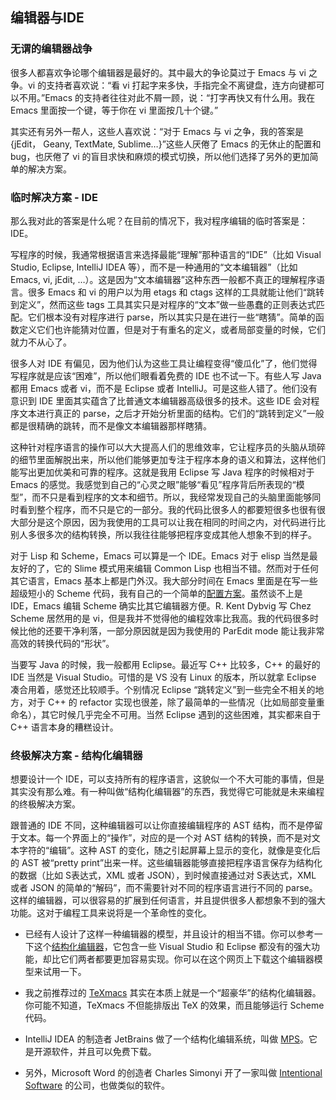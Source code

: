<div class="inner">
<h2>编辑器与IDE</h2>
<h3 id="无谓的编辑器战争">无谓的编辑器战争</h3>
<p>很多人都喜欢争论哪个编辑器是最好的。其中最大的争论莫过于 Emacs 与 vi 之争。vi 的支持者喜欢说：“看 vi 打起字来多快，手指完全不离键盘，连方向键都可以不用。”Emacs 的支持者往往对此不屑一顾，说：“打字再快又有什么用。我在 Emacs 里面按一个键，等于你在 vi 里面按几十个键。”</p>
<p>其实还有另外一帮人，这些人喜欢说：“对于 Emacs 与 vi 之争，我的答案是 {jEdit， Geany, TextMate, Sublime…}”这些人厌倦了 Emacs 的无休止的配置和 bug，也厌倦了 vi 的盲目求快和麻烦的模式切换，所以他们选择了另外的更加简单的解决方案。</p>
<h3 id="临时解决方案---ide">临时解决方案 - IDE</h3>
<p>那么我对此的答案是什么呢？在目前的情况下，我对程序编辑的临时答案是：IDE。</p>
<p>写程序的时候，我通常根据语言来选择最能“理解”那种语言的“IDE”（比如 Visual Studio, Eclipse, IntelliJ IDEA 等），而不是一种通用的“文本编辑器”（比如 Emacs, vi, jEdit, …）。这是因为“文本编辑器”这种东西一般都不真正的理解程序语言。很多 Emacs 和 vi 的用户以为用 etags 和 ctags 这样的工具就能让他们“跳转到定义”，然而这些 tags 工具其实只是对程序的“文本”做一些愚蠢的正则表达式匹配。它们根本没有对程序进行 parse，所以其实只是在进行一些“瞎猜”。简单的函数定义它们也许能猜对位置，但是对于有重名的定义，或者局部变量的时候，它们就力不从心了。</p>
<p>很多人对 IDE 有偏见，因为他们认为这些工具让编程变得“傻瓜化”了，他们觉得写程序就是应该“困难”，所以他们眼看着免费的 IDE 也不试一下。有些人写 Java 都用 Emacs 或者 vi，而不是 Eclipse 或者 IntelliJ。可是这些人错了。他们没有意识到 IDE 里面其实蕴含了比普通文本编辑器高级很多的技术。这些 IDE 会对程序文本进行真正的 parse，之后才开始分析里面的结构。它们的“跳转到定义”一般都是很精确的跳转，而不是像文本编辑器那样瞎猜。</p>
<p>这种针对程序语言的操作可以大大提高人们的思维效率，它让程序员的头脑从琐碎的细节里面解脱出来，所以他们能够更加专注于程序本身的语义和算法，这样他们能写出更加优美和可靠的程序。这就是我用 Eclipse 写 Java 程序的时候相对于 Emacs 的感觉。我感觉到自己的“心灵之眼”能够“看见”程序背后所表现的“模型”，而不只是看到程序的文本和细节。所以，我经常发现自己的头脑里面能够同时看到整个程序，而不只是它的一部分。我的代码比很多人的都要短很多也很有很大部分是这个原因，因为我使用的工具可以让我在相同的时间之内，对代码进行比别人多很多次的结构转换，所以我往往能够把程序变成其他人想象不到的样子。</p>
<p>对于 Lisp 和 Scheme，Emacs 可以算是一个 IDE。Emacs 对于 elisp 当然是最友好的了，它的 Slime 模式用来编辑 Common Lisp 也相当不错。然而对于任何其它语言，Emacs 基本上都是门外汉。我大部分时间在 Emacs 里面是在写一些超级短小的 Scheme 代码，我有自己的一个简单的<a href="http://www.yinwang.org/blog-cn/2013/04/11/scheme-setup">配置方案</a>。虽然谈不上是 IDE，Emacs 编辑 Scheme 确实比其它编辑器方便。R. Kent Dybvig 写 Chez Scheme 居然用的是 vi，但是我并不觉得他的编程效率比我高。我的代码很多时候比他的还要干净利落，一部分原因就是因为我使用的 ParEdit mode 能让我非常高效的转换代码的“形状”。</p>
<p>当要写 Java 的时候，我一般都用 Eclipse。最近写 C++ 比较多，C++ 的最好的 IDE 当然是 Visual Studio。可惜的是 VS 没有 Linux 的版本，所以就拿 Eclipse 凑合用着，感觉还比较顺手。个别情况 Eclipse “跳转定义”到一些完全不相关的地方，对于 C++ 的 refactor 实现也很差，除了最简单的一些情况（比如局部变量重命名），其它时候几乎完全不可用。当然 Eclipse 遇到的这些困难，其实都来自于 C++ 语言本身的糟糕设计。</p>
<h3 id="终极解决方案---结构化编辑器">终极解决方案 - 结构化编辑器</h3>
<p>想要设计一个 IDE，可以支持所有的程序语言，这貌似一个不大可能的事情，但是其实没有那么难。有一种叫做“结构化编辑器”的东西，我觉得它可能就是未来编程的终极解决方案。</p>
<p>跟普通的 IDE 不同，这种编辑器可以让你直接编辑程序的 AST 结构，而不是停留于文本。每一个界面上的“操作”，对应的是一个对 AST 结构的转换，而不是对文本字符的“编辑”。这种 AST 的变化，随之引起屏幕上显示的变化，就像是变化后的 AST 被“pretty print”出来一样。这些编辑器能够直接把程序语言保存为结构化的数据（比如 S表达式，XML 或者 JSON），到时候直接通过对 S表达式，XML 或者 JSON 的简单的“解码”，而不需要针对不同的程序语言进行不同的 parse。这样的编辑器，可以很容易的扩展到任何语言，并且提供很多人都想象不到的强大功能。这对于编程工具来说将是一个革命性的变化。</p>
<ul>
<li>
<p>已经有人设计了这样一种编辑器的模型，并且设计的相当不错。你可以参考一下这个<a href="http://blogs.msdn.com/b/kirillosenkov/archive/2009/09/08/first-videos-of-the-structured-editor-prototype.aspx">结构化编辑器</a>，它包含一些 Visual Studio 和 Eclipse 都没有的强大功能，却比它们两者都要更加容易实现。你可以在这个网页上下载这个编辑器模型来试用一下。</p>
</li>
<li>
<p>我之前推荐过的 <a href="http://www.yinwang.org/blog-cn/2012/09/18/texmacs">TeXmacs</a> 其实在本质上就是一个“超豪华”的结构化编辑器。你可能不知道，TeXmacs 不但能排版出 TeX 的效果，而且能够运行 Scheme 代码。</p>
</li>
<li>
<p>IntelliJ IDEA 的制造者 JetBrains 做了一个结构化编辑系统，叫做 <a href="http://www.jetbrains.com/mps">MPS</a>。它是开源软件，并且可以免费下载。</p>
</li>
<li>
<p>另外，Microsoft Word 的创造者 Charles Simonyi 开了一家叫做 <a href="http://www.intentsoft.com/intentional-technology/meta">Intentional Software</a> 的公司，也做类似的软件。</p>
</li>
</ul>
</div>
<!--
<div class="ad-banner" style="margin-top: 5px">
<script async src="//pagead2.googlesyndication.com/pagead/js/adsbygoogle.js"></script>
<ins class="adsbygoogle"
                    style="display:inline-block;width:100%;height:90px"
                    data-ad-client="ca-pub-1331524016319584"
                    data-ad-slot="6657867155"></ins>
<script>(adsbygoogle = window.adsbygoogle || []).push({});</script>
</div>
<script data-ad-client="ca-pub-1331524016319584" async
            src="https://pagead2.googlesyndication.com/pagead/js/adsbygoogle.js">
</script>
        -->
    